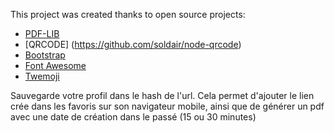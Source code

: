 This project was created thanks to open source projects:

- [PDF-LIB](https://pdf-lib.js.org/)
- [QRCODE] (https://github.com/soldair/node-qrcode)
- [Bootstrap](https://getbootstrap.com/)
- [Font Awesome](https://fontawesome.com/license)
- [Twemoji](https://twemoji.twitter.com/)

Sauvegarde votre profil dans le hash de l'url.
Cela permet d'ajouter le lien crée dans les favoris sur son navigateur mobile, ainsi que de générer un pdf avec une date de création dans le passé (15 ou 30 minutes)
